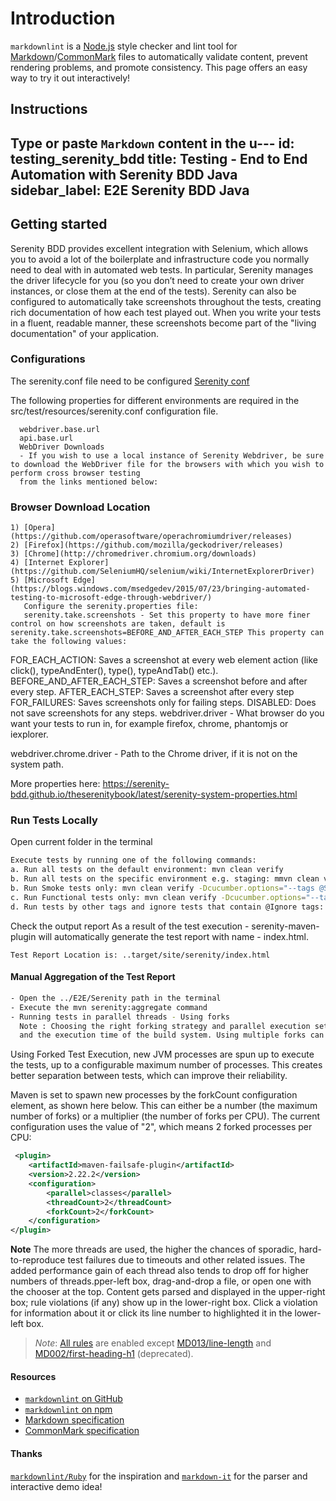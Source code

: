 # Introduction

`markdownlint` is a [Node.js](https://nodejs.org/) style checker and lint tool for [Markdown](https://en.wikipedia.org/wiki/Markdown)/[CommonMark](https://commonmark.org/) files to automatically validate content, prevent rendering problems, and promote consistency.
This page offers an easy way to try it out interactively!

## Instructions

Type or paste `Markdown` content in the u---
id: testing_serenity_bdd
title: Testing - End to End Automation with Serenity BDD Java
sidebar_label: E2E Serenity BDD Java
---

## Getting started

Serenity BDD provides excellent integration with Selenium, which allows you to avoid a lot of the boilerplate and infrastructure code you normally need to deal with in automated web tests.
In particular, Serenity manages the driver lifecycle for you (so you don’t need to create your own driver instances, or close them at the end of the tests).
Serenity can also be configured to automatically take screenshots throughout the tests, creating rich documentation of how each test played out.
When you write your tests in a fluent, readable manner, these screenshots become part of the "living documentation" of your application.

### Configurations

The serenity.conf file need to be configured [Serenity conf](https://github.com/amido/stacks-webapp-template/blob/master/packages/scaffolding-cli/templates/test/xxAMIDOxx.xxSTACKSxx.E2E.Serenity/src/test/resources/serenity.conf)

The following properties for different environments are required in the src/test/resources/serenity.conf configuration file.

 ```text
   webdriver.base.url
   api.base.url
   WebDriver Downloads
   - If you wish to use a local instance of Serenity Webdriver, be sure to download the WebDriver file for the browsers with which you wish to perform cross browser testing
   from the links mentioned below:
```

### Browser Download Location

```text
1) [Opera](https://github.com/operasoftware/operachromiumdriver/releases)
2) [Firefox](https://github.com/mozilla/geckodriver/releases)
3) [Chrome](http://chromedriver.chromium.org/downloads)
4) [Internet Explorer](https://github.com/SeleniumHQ/selenium/wiki/InternetExplorerDriver)
5) [Microsoft Edge](https://blogs.windows.com/msedgedev/2015/07/23/bringing-automated-testing-to-microsoft-edge-through-webdriver/)
   Configure the serenity.properties file:
   serenity.take.screenshots - Set this property to have more finer control on how screenshots are taken, default is serenity.take.screenshots=BEFORE_AND_AFTER_EACH_STEP This property can take the following values:
```

FOR_EACH_ACTION: Saves a screenshot at every web element action (like click(), typeAndEnter(), type(), typeAndTab() etc.).
BEFORE_AND_AFTER_EACH_STEP: Saves a screenshot before and after every step.
AFTER_EACH_STEP: Saves a screenshot after every step
FOR_FAILURES: Saves screenshots only for failing steps.
DISABLED: Does not save screenshots for any steps.
webdriver.driver - What browser do you want your tests to run in, for example firefox, chrome, phantomjs or iexplorer.

webdriver.chrome.driver - Path to the Chrome driver, if it is not on the system path.

More properties here: <https://serenity-bdd.github.io/theserenitybook/latest/serenity-system-properties.html>

### Run Tests Locally

Open current folder in the terminal

```bash
Execute tests by running one of the following commands:
a. Run all tests on the default environment: mvn clean verify
b. Run all tests on the specific environment e.g. staging: mmvn clean verify -Denvironment=staging
b. Run Smoke tests only: mvn clean verify -Dcucumber.options="--tags @Smoke"
c. Run Functional tests only: mvn clean verify -Dcucumber.options="--tags @Functional"
d. Run tests by other tags and ignore tests that contain @Ignore tags: mvn clean verify verify -Dcucumber.options="--tags ~@Ignore --tags @YourTag"
```

Check the output report
As a result of the test execution - serenity-maven-plugin will automatically generate the test report with name - index.html.

```text
Test Report Location is: ..target/site/serenity/index.html
```

#### Manual Aggregation of the Test Report

```bash
- Open the ../E2E/Serenity path in the terminal
- Execute the mvn serenity:aggregate command
- Running tests in parallel threads - Using forks
  Note : Choosing the right forking strategy and parallel execution settings can have a substantial impact on the memory requirements
  and the execution time of the build system. Using multiple forks can be a good alternative to running all tests in a single JVM, and can reduce the risk of certain types of errors.
```

Using Forked Test Execution, new JVM processes are spun up to execute the tests, up to a configurable maximum number of processes.
This creates better separation between tests, which can improve their reliability.

Maven is set to spawn new processes by the forkCount configuration element, as shown here below.
This can either be a number (the maximum number of forks) or a multiplier (the number of forks per CPU). The current configuration uses the value of "2", which means 2 forked processes per CPU:

```xml
 <plugin>
    <artifactId>maven-failsafe-plugin</artifactId>
    <version>2.22.2</version>
    <configuration>
        <parallel>classes</parallel>
        <threadCount>2</threadCount>
        <forkCount>2</forkCount>
    </configuration>
</plugin>
```

**Note**
The more threads are used, the higher the chances of sporadic, hard-to-reproduce test failures due to timeouts and other related issues. The added performance gain of each thread also tends to drop off for higher numbers of threads.pper-left box, drag-and-drop a file, or open one with the chooser at the top.
Content gets parsed and displayed in the upper-right box; rule violations (if any) show up in the lower-right box.
Click a violation for information about it or click its line number to highlighted it in the lower-left box.

> *Note*: [All rules](https://github.com/DavidAnson/markdownlint/blob/master/doc/Rules.md) are enabled except [MD013/line-length](https://github.com/DavidAnson/markdownlint/blob/master/doc/Rules.md#md013) and [MD002/first-heading-h1](https://github.com/DavidAnson/markdownlint/blob/master/doc/Rules.md#md002) (deprecated).

#### Resources

* [`markdownlint` on GitHub](https://github.com/DavidAnson/markdownlint)
* [`markdownlint` on npm](https://www.npmjs.com/package/markdownlint)
* [Markdown specification](https://daringfireball.net/projects/markdown/)
* [CommonMark specification](https://commonmark.org/)

#### Thanks

[`markdownlint/Ruby`](https://github.com/markdownlint/markdownlint) for the inspiration and [`markdown-it`](https://github.com/markdown-it/markdown-it) for the parser and interactive demo idea!

